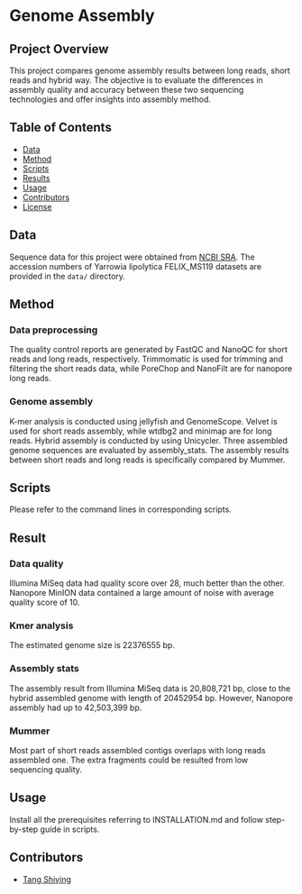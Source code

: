 # Genome Assembly

## Project Overview
This project compares genome assembly results between long reads, short reads and hybrid way. The objective is to evaluate the differences in assembly quality and accuracy between these two sequencing technologies and offer insights into assembly method. 

## Table of Contents
- [Data](#data)
- [Method](#method)
- [Scripts](#scripts)
- [Results](#results)
- [Usage](#usage)
- [Contributors](#contributors)
- [License](#license)

## Data
Sequence data for this project were obtained from [NCBI SRA](https://www.ncbi.nlm.nih.gov/sra). The accession numbers of Yarrowia lipolytica FELIX_MS119 datasets are provided in the `data/` directory.

## Method
### Data preprocessing
The quality control reports are generated by FastQC and NanoQC for short reads and long reads, respectively. Trimmomatic is used for trimming and filtering the short reads data, while PoreChop and NanoFilt are for nanopore long reads. 

### Genome assembly
K-mer analysis is conducted using jellyfish and GenomeScope. Velvet is used for short reads assembly, while wtdbg2 and minimap are for long reads. Hybrid assembly is conducted by using Unicycler. Three assembled genome sequences are evaluated by assembly_stats. The assembly results between short reads and long reads is specifically compared by Mummer. 

## Scripts
Please refer to the command lines in corresponding scripts.

## Result
### Data quality
Illumina MiSeq data had quality score over 28, much better than the other. Nanopore MinION data contained a large amount of noise with average quality score of 10. 

### Kmer analysis
The estimated genome size is 22376555 bp.

### Assembly stats
The assembly result from Illumina MiSeq data is 20,808,721 bp, close to the hybrid assembled genome with length of 20452954 bp. However, Nanopore assembly had up to 42,503,399 bp. 

### Mummer
Most part of short reads assembled contigs overlaps with long reads assembled one. The extra fragments could be resulted from low sequencing quality.

## Usage
Install all the prerequisites referring to INSTALLATION.md and follow step-by-step guide in scripts.

## Contributors
- [Tang Shiying](https://github.com/tang-sy) 



